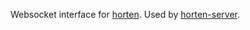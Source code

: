 Websocket interface for [horten](https://github.com/koopero/horten). Used by
[horten-server](https://github.com/koopero/horten-server).
